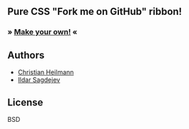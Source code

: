 ## Pure CSS **"Fork me on GitHub"** ribbon!

### **» [Make your own!](http://codepo8.github.io/css-fork-on-github-ribbon/) «**

## Authors

* [Christian Heilmann](http://twitter.com/codepo8)
* [Ildar Sagdejev](http://twitter.com/tknomad)

## License

BSD